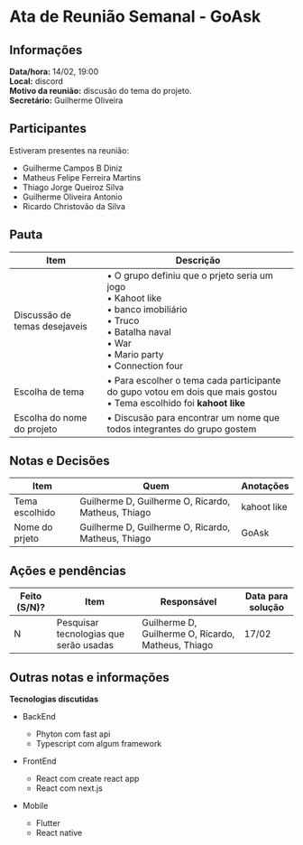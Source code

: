 # Ata de Reunião Semanal - GoAsk

## Informações

**Data/hora:** 14/02, 19:00  
**Local:** discord  
**Motivo da reunião:** discusão do tema do projeto.  
**Secretário:** Guilherme Oliveira

## Participantes

Estiveram presentes na reunião:

- Guilherme Campos B Diniz
- Matheus Felipe Ferreira Martins
- Thiago Jorge Queiroz Silva
- Guilherme Oliveira Antonio
- Ricardo Christovão da Silva

## Pauta

| Item                          | Descrição                                                                                                                                                                 |
| ----------------------------- | ------------------------------------------------------------------------------------------------------------------------------------------------------------------------- |
| Discussão de temas desejaveis | • O grupo definiu que o prjeto seria um jogo <br> • Kahoot like <br>• banco imobiliário <br>• Truco <br>• Batalha naval <br>• War <br>• Mario party <br>• Connection four |
| Escolha de tema               | • Para escolher o tema cada participante do gupo votou em dois que mais gostou <br> • Tema escolhido foi **kahoot like** <br>                                             |
| Escolha do nome do projeto    | • Discusão para encontrar um nome que todos integrantes do grupo gostem                                                                                                   |

## Notas e Decisões

| Item           | Quem                                               | Anotações   |
| -------------- | -------------------------------------------------- | ----------- |
| Tema escolhido | Guilherme D, Guilherme O, Ricardo, Matheus, Thiago | kahoot like |
| Nome do prjeto | Guilherme D, Guilherme O, Ricardo, Matheus, Thiago | GoAsk       |

## Ações e pendências

| Feito (S/N)? | Item                                   | Responsável                                        | Data para solução |
| ------------ | -------------------------------------- | -------------------------------------------------- | ----------------- |
| N            | Pesquisar tecnologias que serão usadas | Guilherme D, Guilherme O, Ricardo, Matheus, Thiago | 17/02             |

## Outras notas e informações

**Tecnologias discutidas**

- BackEnd

  - Phyton com fast api
  - Typescript com algum framework

- FrontEnd

  - React com create react app
  - React com next.js

- Mobile
  - Flutter
  - React native
